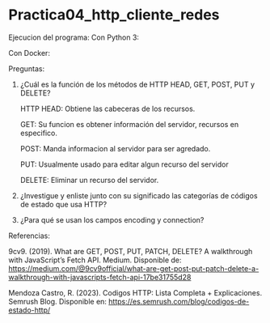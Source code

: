 # Practica04_http_cliente_redes

Ejecucion del programa:
Con Python 3:

Con Docker:

Preguntas:
1. ¿Cuál es la función de los métodos de HTTP HEAD, GET, POST, PUT y DELETE?

    HTTP HEAD: Obtiene las cabeceras de los recursos.
   
    GET:  Su funcion es obtener información del servidor, recursos en especifico.
   
    POST: Manda informacion al servidor para ser agredado.
   
    PUT: Usualmente usado para editar algun recurso del servidor
   
    DELETE: Eliminar un recurso del servidor.


2. ¿Investigue y enliste junto con su significado las categorías de códigos de estado que usa HTTP?

   

3. ¿Para qué se usan los campos encoding y connection?


Referencias:

  9cv9. (2019). What are GET, POST, PUT, PATCH, DELETE? A walkthrough with JavaScript’s Fetch API. Medium. Disponible de: https://medium.com/@9cv9official/what-are-get-post-put-patch-delete-a-walkthrough-with-javascripts-fetch-api-17be31755d28
  
 Mendoza Castro, R. (2023). Codigos HTTP: Lista Completa + Explicaciones. Semrush Blog. Disponible en: https://es.semrush.com/blog/codigos-de-estado-http/
